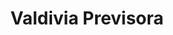 ---
title: "Valdivia Previsora"
url: /ciudad-satelite/valdivia-previsora/
shop: directores de funerarias
---